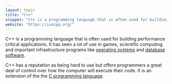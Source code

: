 ```yaml
---
layout: topic
title: "C++"
snippet: "C++ is a programming language that is often used for building performance critical applications."
website: "https://isocpp.org/"
---
```


C++ is a programming language that is often used for building performance critical applications. It has seen a lot of use in games, scientific computing and important infrastructure programs like [operating systems](operating-system) and [database software](database).

C++ has a reputation as being hard to use but offers programmers a great deal of control over how the computer will execute their code. It is an extension of the the [C programming language](c).

